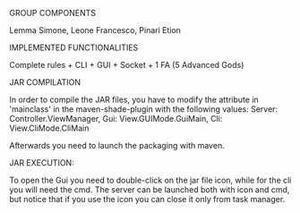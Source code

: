 GROUP COMPONENTS

Lemma Simone, 
Leone Francesco, 
Pinari Etion



IMPLEMENTED FUNCTIONALITIES

Complete rules + CLI + GUI + Socket + 1 FA (5 Advanced Gods)



JAR COMPILATION

In order to compile the JAR files, you have to modify the attribute in 'mainclass'
in the maven-shade-plugin with the following values:
Server: Controller.ViewManager, 
Gui: View.GUIMode.GuiMain, 
Cli: View.CliMode.CliMain  

Afterwards you need to launch the packaging with maven.


 
JAR EXECUTION:

To open the Gui you need to double-click on the jar file icon, while for the cli you will need the cmd.
The server can be launched both with icon and cmd, but notice that if you use the icon you can close it only from task manager.